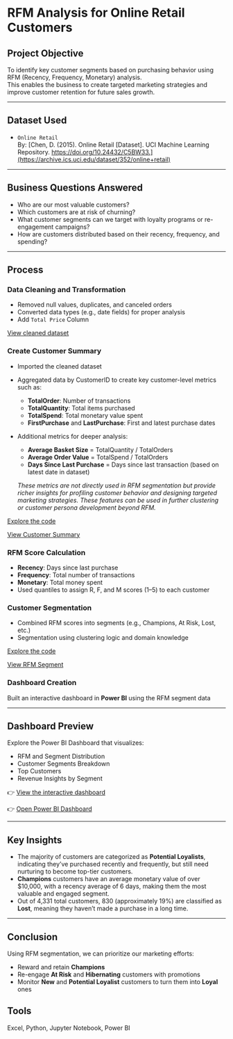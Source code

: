 # RFM Analysis for Online Retail Customers

## Project Objective  
To identify key customer segments based on purchasing behavior using RFM (Recency, Frequency, Monetary) analysis.  
This enables the business to create targeted marketing strategies and improve customer retention for future sales growth.

---

## Dataset Used  
- `Online Retail`  
By: [Chen, D. (2015). Online Retail [Dataset]. UCI Machine Learning Repository. https://doi.org/10.24432/C5BW33.](https://archive.ics.uci.edu/dataset/352/online+retail)
---

## Business Questions Answered  
- Who are our most valuable customers?  
- Which customers are at risk of churning?  
- What customer segments can we target with loyalty programs or re-engagement campaigns?  
- How are customers distributed based on their recency, frequency, and spending?

---

## Process  

### Data Cleaning and Transformation 
- Removed null values, duplicates, and canceled orders  
- Converted data types (e.g., date fields) for proper analysis
- Add `Total Price` Column

[View cleaned dataset](https://github.com/zidvision/RFM-Analysis/blob/main/Data/Online_Retail_Cleaned.xlsx)

### Create Customer Summary
- Imported the cleaned dataset
- Aggregated data by CustomerID to create key customer-level metrics such as:
  - **TotalOrder**: Number of transactions
  - **TotalQuantity**: Total items purchased
  - **TotalSpend**: Total monetary value spent
  - **FirstPurchase** and **LastPurchase**: First and latest purchase dates
- Additional metrics for deeper analysis:
  - **Average Basket Size** = TotalQuantity / TotalOrders
  - **Average Order Value** = TotalSpend / TotalOrders
  - **Days Since Last Purchase** = Days since last transaction (based on latest date in dataset)

  *These metrics are not directly used in RFM segmentation but provide richer insights for profiling customer behavior and designing targeted marketing strategies. These features can be used in further clustering or customer persona development beyond RFM.*

[Explore the code](https://github.com/zidvision/RFM-Analysis/blob/main/Code/Customer_Summary_Process.ipynb)

[View Customer Summary](https://github.com/zidvision/RFM-Analysis/blob/main/Data/Customer_Summary.csv)

### RFM Score Calculation  
- **Recency**: Days since last purchase  
- **Frequency**: Total number of transactions  
- **Monetary**: Total money spent  
- Used quantiles to assign R, F, and M scores (1–5) to each customer

### Customer Segmentation  
- Combined RFM scores into segments (e.g., Champions, At Risk, Lost, etc.)  
- Segmentation using clustering logic and domain knowledge

[Explore the code](https://github.com/zidvision/RFM-Analysis/blob/main/Code/RFM_Analysis.ipynb)

[View RFM Segment](https://github.com/zidvision/RFM-Analysis/blob/main/Data/RFM_Segmented.csv)

### Dashboard Creation  
Built an interactive dashboard in **Power BI** using the RFM segment data

---

## Dashboard Preview  
Explore the Power BI Dashboard that visualizes:
- RFM and Segment Distribution  
- Customer Segments Breakdown  
- Top Customers  
- Revenue Insights by Segment

👉 [View the interactive dashboard](https://github.com/zidvision/RFM-Analysis/blob/main/Visualization/Dashboard%20Image.png)

👉 [Open Power BI Dashboard](https://github.com/zidvision/RFM-Analysis/blob/main/Visualization/RFM_Dashboard.pbix)

---

## Key Insights  
- The majority of customers are categorized as **Potential Loyalists**, indicating they’ve purchased recently and frequently, but still need nurturing to become top-tier customers.
- **Champions** customers have an average monetary value of over $10,000, with a recency average of 6 days, making them the most valuable and engaged segment.
- Out of 4,331 total customers, 830 (approximately 19%) are classified as **Lost**, meaning they haven’t made a purchase in a long time.

---

## Conclusion  
Using RFM segmentation, we can prioritize our marketing efforts:
- Reward and retain **Champions**  
- Re-engage **At Risk** and **Hibernating** customers with promotions  
- Monitor **New** and **Potential Loyalist** customers to turn them into **Loyal** ones

## Tools
Excel, Python, Jupyter Notebook, Power BI
